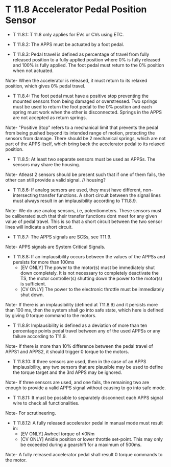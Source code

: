 # T 11.8 Accelerator Pedal Position Sensor

* T 11.8.1: T 11.8 only applies for EVs or CVs using ETC.

* T 11.8.2: The APPS must be actuated by a foot pedal.

* T 11.8.3: Pedal travel is defined as percentage of travel from fully released position to a fully applied position where 0% is fully released and 100% is fully applied. The foot pedal must return to the 0% position when not actuated.

Note- When the accelerator is released, it must return to its relaxed position, which gives 0% pedal travel.

* T 11.8.4: The foot pedal must have a positive stop preventing the mounted sensors from being damaged or overstressed. Two springs must be used to return the foot pedal to the 0% position and each spring must work when the other is disconnected. Springs in the APPS are not accepted as return springs.

Note- "Positive Stop" refers to a mechanical limit that prevents the pedal from being pushed beyond its intended range of motion, protecting the sensors from damage. There should be 2 mechanical springs, which are not part of the APPS itself, which bring back the accelerator pedal to its relaxed position. 

* T 11.8.5: At least two separate sensors must be used as APPSs. The sensors may share the housing.

Note- Atleast 2 sensors should be present such that if one of them fails, the other can still provide a valid signal. // housing?

* T 11.8.6: If analog sensors are used, they must have different, non-intersecting transfer functions. A short circuit between the signal lines must always result in an implausibility according to T11.8.9.

Note- We do use analog sensors, i.e, potentiometers. These sensors must be caliberated such that their transfer functions dont meet for any given value of pedal travel. This is so that a short circuit between the two sensor lines will indicate a short circuit.

* T 11.8.7: The APPS signals are SCSs, see T11.9.

Note- APPS signals are System Critical Signals.

* T 11.8.8: If an implausibility occurs between the values of the APPSs and persists for more than 100ms
    - [EV ONLY] The power to the motor(s) must be immediately shut down completely. It is not necessary to completely deactivate the TS, the motor controller(s) shutting down the power to the motor(s) is sufficient.
    - [CV ONLY] The power to the electronic throttle must be immediately shut down.

Note- If there is an implausibility (defined at T11.8.9) and it persists more than 100 ms, then the system shall go into safe state, which here is defined by giving 0 torque command to the motors.

* T 11.8.9: Implausibility is defined as a deviation of more than ten percentage points pedal travel between any of the used APPSs or any failure according to T11.9. 

Note- If there is more than 10% difference between the pedal travel of APPS1 and APPS2, it should trigger 0 torque to the motors.

* T 11.8.10: If three sensors are used, then in the case of an APPS implausibility, any two sensors that are plausible may be used to define the torque target and the 3rd APPS may be ignored. 

Note- If three sensors are used, and one fails, the remaining two are enough to provide a valid APPS signal without causing to go into safe mode.

* T 11.8.11: It must be possible to separately disconnect each APPS signal wire to check all functionalities. 

Note- For scrutineering.

* T 11.8.12: A fully released accelerator pedal in manual mode must result in: 
    - [EV ONLY] Awheel torque of ≤0Nm 
    - [CV ONLY] Anidle position or lower throttle set-point. This may only be exceeded during a gearshift for a maximum of 500ms.

Note- A fully released accelerator pedal shall result 0 torque commands to the motor.
